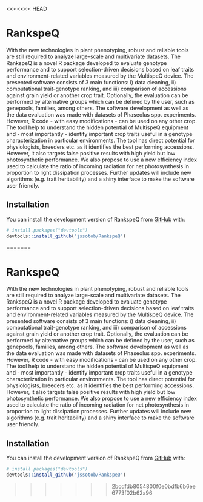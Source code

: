 <<<<<<< HEAD

<!-- README.md is generated from README.Rmd. Please edit that file -->

# RankspeQ

<!-- badges: start -->
<!-- badges: end -->

With the new technologies in plant phenotyping, robust and reliable tools are still required to analyze large-scale and multivariate datasets. The RankspeQ is a novel R package developed to evaluate genotype performance and to support selection-driven decisions based on leaf traits and environment-related variables measured by the MultispeQ device. The presented software consists of 3 main functions: i) data cleaning, ii) computational trait-genotype ranking, and iii) comparison of accessions against grain yield or another crop trait. Optionally, the evaluation can be performed by alternative groups which can be defined by the user, such as genepools, families, among others. The software development as well as the data evaluation was made with datasets of Phaseolus spp. experiments. However, R code - with easy modifications - can be used on any other crop. The tool help to understand the hidden potential of MultispeQ equipment and  - most importantly - identify important crop traits useful in a genotype characterization in particular environments. The tool has direct potential for physiologists, breeders etc. as it identifies the best performing accessions. However, it also targets false positive results with high yield but low photosynthetic performance. We also propose to use a new efficiency index used to calculate the ratio of incoming radiation for net photosynthesis in proportion to light dissipation processes. Further updates will include new algorithms (e.g. trait heritability) and a shiny interface to make the software user friendly. 

## Installation

You can install the development version of RankspeQ from
[GitHub](https://github.com/jssotob/RankspeQ) with:

``` r
# install.packages("devtools")
devtools::install_github("jssotob/RankspeQ")
```
=======

<!-- README.md is generated from README.Rmd. Please edit that file -->

# RankspeQ

<!-- badges: start -->
<!-- badges: end -->

With the new technologies in plant phenotyping, robust and reliable tools are still required to analyze large-scale and multivariate datasets. The RankspeQ is a novel R package developed to evaluate genotype performance and to support selection-driven decisions based on leaf traits and environment-related variables measured by the MultispeQ device. The presented software consists of 3 main functions: i) data cleaning, ii) computational trait-genotype ranking, and iii) comparison of accessions against grain yield or another crop trait. Optionally, the evaluation can be performed by alternative groups which can be defined by the user, such as genepools, families, among others. The software development as well as the data evaluation was made with datasets of Phaseolus spp. experiments. However, R code - with easy modifications - can be used on any other crop. The tool help to understand the hidden potential of MultispeQ equipment and  - most importantly - identify important crop traits useful in a genotype characterization in particular environments. The tool has direct potential for physiologists, breeders etc. as it identifies the best performing accessions. However, it also targets false positive results with high yield but low photosynthetic performance. We also propose to use a new efficiency index used to calculate the ratio of incoming radiation for net photosynthesis in proportion to light dissipation processes. Further updates will include new algorithms (e.g. trait heritability) and a shiny interface to make the software user friendly. 

## Installation

You can install the development version of RankspeQ from
[GitHub](https://github.com/jssotob/RankspeQ) with:

``` r
# install.packages("devtools")
devtools::install_github("jssotob/RankspeQ")
```
>>>>>>> 2bcdfdb8054800f0e0bdfb6b6ee6773f02b62a96
